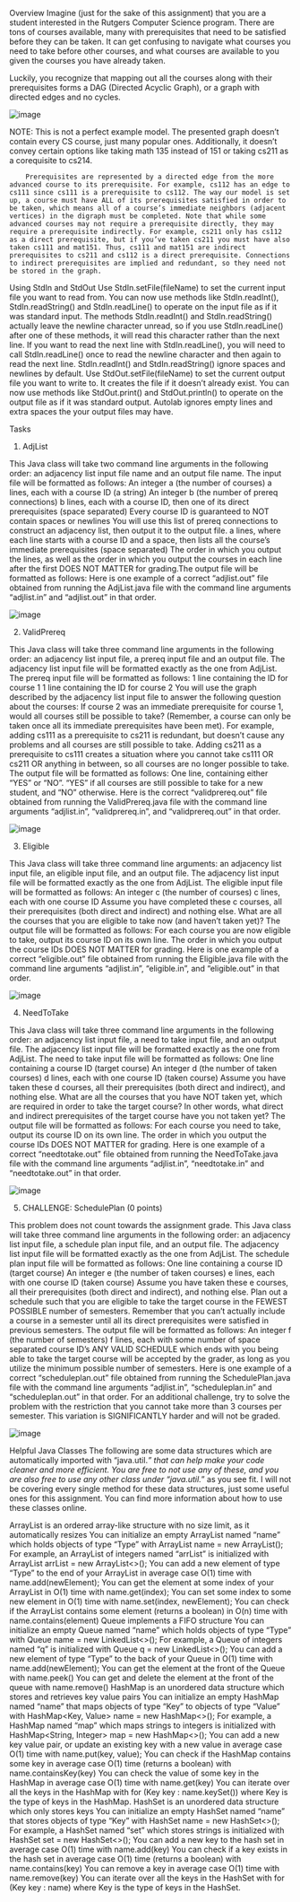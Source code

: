 Overview
Imagine (just for the sake of this assignment) that you are a student interested in the Rutgers Computer Science program. There are tons of courses available, many with prerequisites that need to be satisfied before they can be taken. It can get confusing to navigate what courses you need to take before other courses, and what courses are available to you given the courses you have already taken.

Luckily, you recognize that mapping out all the courses along with their prerequisites forms a DAG (Directed Acyclic Graph), or a graph with directed edges and no cycles.

![image](https://github.com/SROTRIYOSENGUPTA/Prerequisite-Checker/assets/69280834/f91c8817-c452-4a32-aead-85762c1a2d66)

NOTE: This is not a perfect example model. The presented graph doesn’t contain every CS course, just many popular ones. Additionally, it doesn’t convey certain options like taking math 135 instead of 151 or taking cs211 as a corequisite to cs214.

        Prerequisites are represented by a directed edge from the more advanced course to its prerequisite. For example, cs112 has an edge to cs111 since cs111 is a prerequisite to cs112. The way our model is set up, a course must have ALL of its prerequisites satisfied in order to be taken, which means all of a course’s immediate neighbors (adjacent vertices) in the digraph must be completed. Note that while some advanced courses may not require a prerequisite directly, they may require a prerequisite indirectly. For example, cs211 only has cs112 as a direct prerequisite, but if you’ve taken cs211 you must have also taken cs111 and mat151. Thus, cs111 and mat151 are indirect prerequisites to cs211 and cs112 is a direct prerequisite. Connections to indirect prerequisites are implied and redundant, so they need not be stored in the graph.


Using StdIn and StdOut
Use StdIn.setFile(fileName) to set the current input file you want to read from.
You can now use methods like StdIn.readInt(), StdIn.readString() and StdIn.readLine() to operate on the input file as if it was standard input.
The methods StdIn.readInt() and StdIn.readString() actually leave the newline character unread, so if you use StdIn.readLine() after one of these methods, it will read this character rather than the next line. If you want to read the next line with StdIn.readLine(), you will need to call StdIn.readLine() once to read the newline character and then again to read the next line. StdIn.readInt() and StdIn.readString() ignore spaces and newlines by default.
Use StdOut.setFile(fileName) to set the current output file you want to write to. It creates the file if it doesn’t already exist.
You can now use methods like StdOut.print() and StdOut.println() to operate on the output file as if it was standard output.
Autolab ignores empty lines and extra spaces the your output files may have.

Tasks
1. AdjList

This Java class will take two command line arguments in the following order: an adjacency list input file name and an output file name.
The input file will be formatted as follows:
An integer a (the number of courses)
a lines, each with a course ID (a string)
An integer b (the number of prereq connections)
b lines, each with a course ID, then one of its direct prerequisites (space separated)
Every course ID is guaranteed to NOT contain spaces or newlines
You will use this list of prereq connections to construct an adjacency list, then output it to the output file.
a lines, where each line starts with a course ID and a space, then lists all the course’s immediate prerequisites (space separated)
The order in which you output the lines, as well as the order in which you output the courses in each line after the first DOES NOT MATTER for grading.The output file will be formatted as follows:
Here is one example of a correct “adjlist.out” file obtained from running the AdjList.java file with the command line arguments “adjlist.in” and “adjlist.out” in that order.

![image](https://github.com/SROTRIYOSENGUPTA/Prerequisite-Checker/assets/69280834/efde2985-05bd-41b3-8413-436a421c7a7b)

2. ValidPrereq

This Java class will take three command line arguments in the following order: an adjacency list input file, a prereq input file and an output file.
The adjacency list input file will be formatted exactly as the one from AdjList.
The prereq input file will be formatted as follows:
1 line containing the ID for course 1
1 line containing the ID for course 2
You will use the graph described by the adjacency list input file to answer the following question about the courses: If course 2 was an immediate prerequisite for course 1, would all courses still be possible to take? (Remember, a course can only be taken once all its immediate prerequisites have been met). For example, adding cs111 as a prerequisite to cs211 is redundant, but doesn’t cause any problems and all courses are still possible to take. Adding cs211 as a prerequisite to cs111 creates a situation where you cannot take cs111 OR cs211 OR anything in between, so all courses are no longer possible to take.
The output file will be formatted as follows:
One line, containing either “YES” or “NO”. “YES” if all courses are still possible to take for a new student, and “NO” otherwise.
Here is the correct “validprereq.out” file obtained from running the ValidPrereq.java file with the command line arguments “adjlist.in”, “validprereq.in”, and “validprereq.out” in that order.

![image](https://github.com/SROTRIYOSENGUPTA/Prerequisite-Checker/assets/69280834/f3b82a2a-e3ef-460c-ad61-cf8df817469a)

3. Eligible

This Java class will take three command line arguments: an adjacency list input file, an eligible input file, and an output file.
The adjacency list input file will be formatted exactly as the one from AdjList.
The eligible input file will be formatted as follows:
An integer c (the number of courses)
c lines, each with one course ID
Assume you have completed these c courses, all their prerequisites (both direct and indirect) and nothing else. What are all the courses that you are eligible to take now (and haven’t taken yet)?
The output file will be formatted as follows:
For each course you are now eligible to take, output its course ID on its own line.
The order in which you output the course IDs DOES NOT MATTER for grading.
Here is one example of a correct “eligible.out” file obtained from running the Eligible.java file with the command line arguments “adjlist.in”, “eligible.in”, and “eligible.out” in that order.

![image](https://github.com/SROTRIYOSENGUPTA/Prerequisite-Checker/assets/69280834/b043a064-f6b1-4134-97ba-eb82b7290364)

4. NeedToTake

This Java class will take three command line arguments in the following order: an adjacency list input file, a need to take input file, and an output file.
The adjacency list input file will be formatted exactly as the one from AdjList.
The need to take input file will be formatted as follows:
One line containing a course ID (target course)
An integer d (the number of taken courses)
d lines, each with one course ID (taken course)
Assume you have taken these d courses, all their prerequisites (both direct and indirect), and nothing else. What are all the courses that you have NOT taken yet, which are required in order to take the target course? In other words, what direct and indirect prerequisites of the target course have you not taken yet?
The output file will be formatted as follows:
For each course you need to take, output its course ID on its own line.
The order in which you output the course IDs DOES NOT MATTER for grading.
Here is one example of a correct “needtotake.out” file obtained from running the NeedToTake.java file with the command line arguments “adjlist.in”, “needtotake.in” and “needtotake.out” in that order.

![image](https://github.com/SROTRIYOSENGUPTA/Prerequisite-Checker/assets/69280834/9b3a86a8-d3c7-47d1-ad6c-f398aef510cb)

5. CHALLENGE: SchedulePlan (0 points)

This problem does not count towards the assignment grade.
This Java class will take three command line arguments in the following order: an adjacency list input file, a schedule plan input file, and an output file.
The adjacency list input file will be formatted exactly as the one from AdjList.
The schedule plan input file will be formatted as follows:
One line containing a course ID (target course)
An integer e (the number of taken courses)
e lines, each with one course ID (taken course)
Assume you have taken these e courses, all their prerequisites (both direct and indirect), and nothing else. Plan out a schedule such that you are eligible to take the target course in the FEWEST POSSIBLE number of semesters. Remember that you can’t actually include a course in a semester until all its direct prerequisites were satisfied in previous semesters.
The output file will be formatted as follows:
An integer f (the number of semesters)
f lines, each with some number of space separated course ID’s
ANY VALID SCHEDULE which ends with you being able to take the target course will be accepted by the grader, as long as you utilize the minimum possible number of semesters.
Here is one example of a correct “scheduleplan.out” file obtained from running the SchedulePlan.java file with the command line arguments “adjlist.in”, “scheduleplan.in” and “scheduleplan.out” in that order. For an additional challenge, try to solve the problem with the restriction that you cannot take more than 3 courses per semester. This variation is SIGNIFICANTLY harder and will not be graded.

![image](https://github.com/SROTRIYOSENGUPTA/Prerequisite-Checker/assets/69280834/9df9ecac-a91f-4dc6-a3b8-4d8ca0822c5d)

Helpful Java Classes
The following are some data structures which are automatically imported with “java.util.*” that can help make your code cleaner and more efficient. You are free to not use any of these, and you are also free to use any other class under “java.util.*” as you see fit. I will not be covering every single method for these data structures, just some useful ones for this assignment. You can find more information about how to use these classes online.

ArrayList is an ordered array-like structure with no size limit, as it automatically resizes
You can initialize an empty ArrayList named “name” which holds objects of type “Type” with ArrayList name = new ArrayList();
For example, an ArrayList of integers named “arrList” is initialized with ArrayList arrList = new ArrayList<>();
You can add a new element of type “Type” to the end of your ArrayList in average case O(1) time with name.add(newElement);
You can get the element at some index of your ArrayList in O(1) time with name.get(index);
You can set some index to some new element in O(1) time with name.set(index, newElement);
You can check if the ArrayList contains some element (returns a boolean) in O(n) time with name.contains(element)
Queue implements a FIFO structure
You can initialize an empty Queue named “name” which holds objects of type “Type” with Queue name = new LinkedList<>();
For example, a Queue of integers named “q” is initialized with Queue q = new LinkedList<>();
You can add a new element of type “Type” to the back of your Queue in O(1) time with name.add(newElement);
You can get the element at the front of the Queue with name.peek()
You can get and delete the element at the front of the queue with name.remove()
HashMap is an unordered data structure which stores and retrieves key value pairs
You can initialize an empty HashMap named “name” that maps objects of type “Key” to objects of type “Value” with HashMap<Key, Value> name = new HashMap<>();
For example, a HashMap named “map” which maps strings to integers is initialized with HashMap<String, Integer> map = new HashMap<>();
You can add a new key value pair, or update an existing key with a new value in average case O(1) time with name.put(key, value);
You can check if the HashMap contains some key in average case O(1) time (returns a boolean) with name.containsKey(key)
You can check the value of some key in the HashMap in average case O(1) time with name.get(key)
You can iterate over all the keys in the HashMap with for (Key key : name.keySet()) where Key is the type of keys in the HashMap.
HashSet is an unordered data structure which only stores keys
You can initialize an empty HashSet named “name” that stores objects of type “Key” with HashSet name = new HashSet<>();
For example, a HashSet named “set” which stores strings is initialized with HashSet set = new HashSet<>();
You can add a new key to the hash set in average case O(1) time with name.add(key)
You can check if a key exists in the hash set in average case O(1) time (returns a boolean) with name.contains(key)
You can remove a key in average case O(1) time with name.remove(key)
You can iterate over all the keys in the HashSet with for (Key key : name) where Key is the type of keys in the HashSet.



